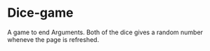 # Dice-game
A game to end Arguments.
Both of the dice gives a random number wheneve the page is refreshed.
